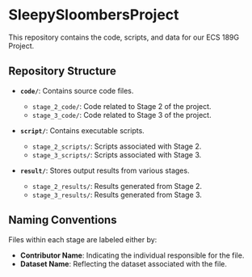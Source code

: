 # SleepySloombersProject

This repository contains the code, scripts, and data for our ECS 189G Project.

## Repository Structure

- **`code/`**: Contains source code files.
  - `stage_2_code/`: Code related to Stage 2 of the project.
  - `stage_3_code/`: Code related to Stage 3 of the project.

- **`script/`**: Contains executable scripts.
  - `stage_2_scripts/`: Scripts associated with Stage 2.
  - `stage_3_scripts/`: Scripts associated with Stage 3.

- **`result/`**: Stores output results from various stages.
  - `stage_2_results/`: Results generated from Stage 2.
  - `stage_3_results/`: Results generated from Stage 3.

## Naming Conventions

Files within each stage are labeled either by:

- **Contributor Name**: Indicating the individual responsible for the file.
- **Dataset Name**: Reflecting the dataset associated with the file.
